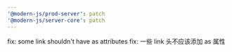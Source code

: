 ```yaml
---
'@modern-js/prod-server': patch
'@modern-js/server-core': patch
---
```


fix: some link shouldn't have as attributes
fix: 一些 link 头不应该添加 as 属性
